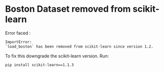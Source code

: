 # Boston Dataset removed from scikit-learn

Error faced : 

```bash
ImportError: 
`load_boston` has been removed from scikit-learn since version 1.2.
```

To fix this downgrade the scikit-learn version. Run:

```bash
pip install scikit-learn==1.1.3
```
